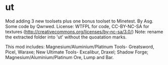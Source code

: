 ut
================
Mod adding 3 new toolsets plus one bonus toolset to Minetest.
By Asg. Some code by Qwrwed.
License: WTFPL for code, CC-BY-NC-SA for textures (http://creativecommons.org/licenses/by-nc-sa/3.0/)
Note: rename the extracted folder into 'ut' without the quoatation marks.

This mod includes:
Magnesium/Aluminium/Platinum Tools- Greatsword, Picel, Waraxe; 
New Ultimate Tools- Excalibur, Draxel; 
Shadow Forge; 
Magnesium/Aluminium/Platinum Ore, Lump and Bar.
